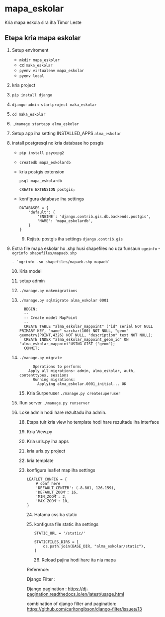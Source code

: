 # mapa_eskolar
Kria mapa eskola sira iha Timor Leste 
## Etepa kria mapa eskolar

1. Setup enviroment

   - `mkdir mapa_eskolar`
   - cd `maka_eskolar`
   - `pyenv virtualenv mapa_eskolar`
   - `pyenv local`

2. kria project

3. `pip install django`

4. `django-admin startproject maka_eskolar`

5. `cd maka_eskolar`

6. `./manage startapp alma_eskolar`

7. Setup app iha setting INSTALLED_APPS `alma_eskolar`

8. install postgresql no kria database ho posgis

   - `pip install psycopg2`

   - `createdb mapa_eskolardb`

   - kria postgis extension

     `psql mapa_eskolardb`

     `CREATE EXTENSION postgis;`

   - konfigura database iha settings

     ```
     DATABASES = {
         'default': {
             'ENGINE': 'django.contrib.gis.db.backends.postgis',
             'NAME': 'mapa_eskolardb',
         }
     }
     ```

     9. Rejistu postgis iha settings `django.contrib.gis`

9. Extra file mapa eskolar ho .shp husi shapefiles no uza funsaun `ogeinfo`
       - `ogrinfo shapefiles/mapaeb.shp`  

       - `ogrinfo -so shapefiles/mapaeb.shp mapaeb`

   10. Kria model 

   11. setup admin

   12. `./manage.py makemigrations` 

   13. `./manage.py sqlmigrate alma_eskolar 0001`

             BEGIN;
             --
             -- Create model MapPoint
             --
             CREATE TABLE "alma_eskolar_mappoint" ("id" serial NOT NULL PRIMARY KEY, "name" varchar(100) NOT NULL, "geom" geometry(POINT,4326) NOT NULL, "description" text NOT NULL);
             CREATE INDEX "alma_eskolar_mappoint_geom_id" ON "alma_eskolar_mappoint"USING GIST ("geom");
             COMMIT;

   14. `./manage.py migrate `

                 Operations to perform:
               Apply all migrations: admin, alma_eskolar, auth, contenttypes, sessions
                 Running migrations:
                   Applying alma_eskolar.0001_initial... OK

       15.  Kria Surperuser `./manage.py createsuperuser`

   15. Run server `./manage.py runserver`

   16. Loke admin hodi hare rezultadu iha admin.

       18. Etapa tuir kria view ho template hodi hare rezultadu iha interface

       19. Kria View.py

       20. Kria urls.py iha apps

       21. kria urls.py project

       22. kria template

       23. konfigura leaflet map iha settings

           ```
           LEAFLET_CONFIG = {
               # conf here
               'DEFAULT_CENTER': (-8.801, 126.159),
               'DEFAULT_ZOOM': 16,
               'MIN_ZOOM': 2,
               'MAX_ZOOM': 10,
           }
           ```

           24. Hatama css ba static

           25. konfigura file static iha settings

               ```
               STATIC_URL = '/static/'
               
               STATICFILES_DIRS = [
                   os.path.join(BASE_DIR, "alma_eskolar/static"),
               ]
               ```

               26. Reload pajina hodi hare ita nia mapa

           

           Reference: 

           Django Filter :

           Django pagination : https://dj-pagination.readthedocs.io/en/latest/usage.html

           combination of django filter and pagination: https://github.com/carltongibson/django-filter/issues/13
